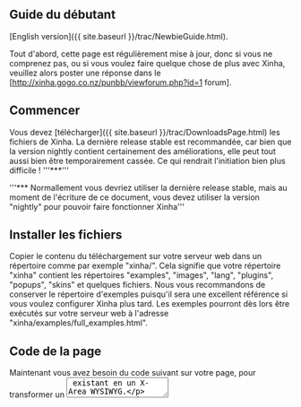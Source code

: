 ## Guide du débutant

[English version]({{ site.baseurl }}/trac/NewbieGuide.html).

Tout d'abord, cette page est régulièrement mise à jour, donc si vous ne comprenez pas, ou si vous voulez faire quelque chose de plus avec Xinha, veuillez alors poster une réponse dans le [http://xinha.gogo.co.nz/punbb/viewforum.php?id=1 forum].

## Commencer

Vous devez [télécharger]({{ site.baseurl }}/trac/DownloadsPage.html) les fichiers de Xinha. La dernière release stable est recommandée, car bien que la version nightly contient certainement des améliorations, elle peut tout aussi bien être temporairement cassée. Ce qui rendrait l'initiation bien plus difficile ! '''***'''

'''*** Normallement vous devriez utiliser la dernière release stable, mais au moment de l'écriture de ce document, vous devez utiliser la version "nightly" pour pouvoir faire fonctionner Xinha'''

## Installer les fichiers

Copier le contenu du téléchargement sur votre serveur web dans un répertoire comme par exemple "xinha/". Cela signifie que votre répertoire "xinha" contient les répertoires "examples", "images", "lang", "plugins", "popups", "skins" et quelques fichiers. Nous vous recommandons de conserver le répertoire d'exemples puisqu'il sera une excellent référence si vous voulez configurer Xinha plus tard. Les exemples pourront dès lors être exécutés sur votre serveur web à l'adresse "xinha/examples/full_examples.html".

## Code de la page

Maintenant vous avez besoin du code suivant sur votre page, pour transformer un <textarea> existant en un X-Area WYSIWYG.

En tout premier lieu, ajouter ce code quelquepart dans votre page (si possible dans la section <head></head> de votre document HTML) :

```
  <script type="text/javascript">
    _editor_url  = "/xinha/"  // (de préférence absolue) URL (incluant le slash de fin) où Xinha est installé
    _editor_lang = "fr";      // Et la langue que nous voulons utiliser dans l'éditeur.
  </script>
  <script type="text/javascript" src="/xinha/XinhaCore.js"></script>
```

Si vous utilisez un répertoire différent, assurez-vous de d'accorder l'url de XinhaCore.js avec ce répertoire d'installation.

Vous aurez également besoin d'un peu de code de configuration inclus également sur la page - il y a deux manière de le faire :


'''1)''' copier le code de configuration ans un fichier appelé "my_config.js" puis inclure ce fichier en utilisant
```
<script type="text/javascript" src="/xinha/my_config.js"></script>
```
 Cela vous permettra d'utiliser plusieurs X-Areas sur différentes pages en leur faisant tous partager la même configuration.

'''2)''' copier le code suivant dans votre page - cela est nécessaire sur chaque page où vous désirez avec un éditeur, et vous permettra de les configurer individuellement. Vous aurez besoin d'encadrer le code suivant par les tags <script type="text/javascript"> </script> si vous utilisez cette deuxième option.

```
    xinha_editors = null;
    xinha_init    = null;
    xinha_config  = null;
    xinha_plugins = null;

    // Contient les names des textareas que nous transformons en éditeurs Xinha
    xinha_init = xinha_init ? xinha_init : function()
    {
      /** ETAPE 1 ***************************************************************
       * Tout d'abord, quels sont les plugins à utiliser avec les éditeurs sur
       * cette page. Liste tous les plugins nécessaires, même si tous les éditeurs
       * n'utilisent pas tous les plugins.
       *
       * La liste des plugins ci-dessous est un bon point de départ, mais si vous
       * préférez commencer avec un éditeur plus simple vous pouvez utiliser ceci
       * 
       * xinha_plugins = xinha_plugins ? xinha_plugins : [ ];
       *
       * ce qui ne chargera aucun plugin supplémentaire.
       ************************************************************************/

      xinha_plugins = xinha_plugins ? xinha_plugins :
      [
       'CharacterMap',
       'ContextMenu',
       'ListType',
       'SpellChecker',
       'Stylist',
       'SuperClean',
       'TableOperations'
      ];
             // CETTE TOUCHE DE JAVASCRIPT CHARGE LES PLUGINS, NE PAS TOUCHER :)
             if(!Xinha.loadPlugins(xinha_plugins, xinha_init)) return;

      /** ETAPE 2 ***************************************************************
       * Maintenant, quels sont les noms (identifiants) des textareas à
       * transformer en éditeurs ?
       ************************************************************************/

      xinha_editors = xinha_editors ? xinha_editors :
      [
        'myTextArea',
        'anotherOne'
      ];

      /** ETAPE 3 ***************************************************************
       * Création d'une configuration par défaut utilisée par tous les éditeurs.
       * Si vous voulez configurer certains éditeurs différement, cela pourra
       * être fait en étape 5.
       *
       * Si vous voulez changer la configuration par défaut vous devez faire
       * quelque chose comme ceci :
       *
       *   xinha_config = new Xinha.Config();
       *   xinha_config.width  = '640px';
       *   xinha_config.height = '420px';
       *
       *************************************************************************/

       xinha_config = xinha_config ? xinha_config() : new Xinha.Config();

      /** ETAPE 4 ***************************************************************
       * Création des éditeurs pour les textareas.
       *
       * Vous pouvez le faire de deux manières, soit
       *
       *   xinha_editors   = Xinha.makeEditors(xinha_editors, xinha_config, xinha_plugins);
       *
       * si vous voulez tous les éditeurs avec les mêmes plugins, SOIT :
       *
       *   xinha_editors = Xinha.makeEditors(xinha_editors, xinha_config);
       *   xinha_editors['myTextArea'].registerPlugins(['Stylist','FullScreen']);
       *   xinha_editors['anotherOne'].registerPlugins(['CSS','SuperClean']);
       *
       * si vous voulez utiliser un jeu différent de plugins par éditeurs.
       ************************************************************************/

      xinha_editors   = Xinha.makeEditors(xinha_editors, xinha_config, xinha_plugins);

      /** ETAPE 5 ***************************************************************
       * Si vous voulez changer les variables de configuration de n'importe lequel
       * des éditeurs, c'est le moment de faire. Vous pouvez par exemple changer
       * la largeur et la hauteur du textarea myTextArea en faisant :
       *
       *   xinha_editors.myTextArea.config.width  = '640px';
       *   xinha_editors.myTextArea.config.height = '480px';
       *
       ************************************************************************/


      /** ETAPE 6 ***************************************************************
       * Fin et "démarrage" des éditeurs. C'est ici que les textareas se
       * transforment en éditeurs Xinha.
       ************************************************************************/

      Xinha.startEditors(xinha_editors);
    }

    window.onload = xinha_init;

```


## Plus de code

Vous devez vous assurer que le tag du textarea a transformer possède un bien un paramètre "id"

```
<textarea id="newbiearea1" name="newbiearea1" rows="10" cols="50" style="width: 100%"></textarea>
```

il peut être le même que le "name" - assurez-vous juste que cet identifiant est unique sur la page !

Maintenant, dans le code copié dans le fichier "my_config.js" (ou dans le <head></head> si vous avez utilisé cette méthode), vous devez éditer l'étape 2 qui liste les éditeurs à transformer.

Dans cet example, deux textareas sont listés : 'myTextArea' et 'anotherOne' - vous devez changer 'myTextArea' en l'ID défini pour votre textarea - dans ce nouvel exemple, nous l'avons appelé 'newbiearea1'. Vous devez également supprimer la référence à 'anotherOne' puisque nous ne transformons que un seul textarea ici ! ('''attention, ici les valeurs sont séparées par des virgules MAIS il n'y a pas de virgule après la dernière valeur'''), votre nouveau code devrait ressembler à ceci :

```
      /** ETAPE 2 ***************************************************************
       * Maintenant, quels sont les noms (identifiants) des textareas à
       * transformer en éditeurs ?
       ************************************************************************/

      xinha_editors = xinha_editors ? xinha_editors :
      [
        'newbiearea1'
      ];
```

## Et voilà !

Votre X-Area apparait maintenant sur la page quand celle-ci a fini de se charger (pas besoin de toucher à la propriété onload du tag <body> puisque window.onload = xinha_init; en prend soin)

Rappelez-vous, si vous avez un quelconque problème, postez une réponse dans le [http://xinha.gogo.co.nz/punbb/viewtopic.php?pid=255#p255 Newbie Guide thread] du forum et nous nous efforçons de trouver une solution et que personne d'autre ne recontre encore cette même difficulté !

